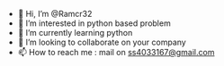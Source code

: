 - 👋 Hi, I’m @Ramcr32
- 👀 I’m interested in python based problem 
- 🌱 I’m currently learning python
- 💞️ I’m looking to collaborate on your company
- 📫 How to reach me : mail on ss4033167@gmail.com

<!---
Ramcr32/Ramcr32 is a ✨ special ✨ repository because its `README.md` (this file) appears on your GitHub profile.
You can click the Preview link to take a look at your changes.
--->
